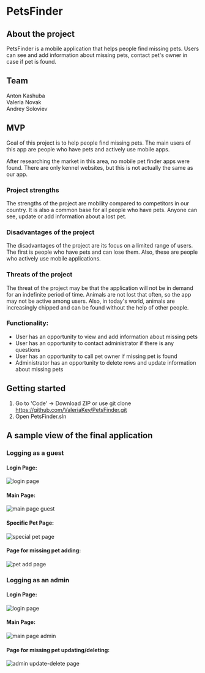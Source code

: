 # PetsFinder

## About the project
PetsFinder is a mobile application that helps people find missing pets. Users can see and add information about missing pets, contact pet's owner in case if pet is found.

## Team
Anton Kashuba <br>
Valeria Novak <br>
Andrey Soloviev 

## MVP
Goal of this project is to help people find missing pets. The main users of this app are people who have pets and actively use mobile apps.

After researching the market in this area, no mobile pet finder apps were found. There are only kennel websites, but this is not actually the same as our app.

### Project strengths
The strengths of the project are mobility compared to competitors in our country. It is also a common base for all people who have pets. Anyone can see, update or add information about a lost pet.

### Disadvantages of the project
The disadvantages of the project are its focus on a limited range of users. The first is people who have pets and can lose them. Also, these are people who actively use mobile applications.

### Threats of the project
The threat of the project may be that the application will not be in demand for an indefinite period of time. Animals are not lost that often, so the app may not be active among users. Also, in today&#39;s world, animals are increasingly chipped and can be found without the help of other people.

### Functionality:

- User has an opportunity to view and add information about missing pets
- User has an opportunity to contact administrator if there is any questions
- User has an opportunity to call pet owner if missing pet is found
- Administrator has an opportunity to delete rows and update information about missing pets

## Getting started
1. Go to 'Code' -> Download ZIP or use git clone https://github.com/ValeriaKey/PetsFinder.git
2. Open PetsFinder.sln

## A sample view of the final application

### Logging as a guest
#### Login Page:
![login page](https://user-images.githubusercontent.com/77538837/172023499-8c68649c-3059-43fb-94b6-375c33b85dad.png)
#### Main Page:
![main page guest](https://user-images.githubusercontent.com/77538837/172023509-2b86d995-3fee-4449-9da7-1d7b5e5edf14.png)
#### Specific Pet Page:
![special pet page](https://user-images.githubusercontent.com/77538837/172023511-487738bf-0333-4640-a820-b14406d76687.png)
#### Page for missing pet adding:
![pet add page](https://user-images.githubusercontent.com/77538837/172023515-e74a1fe8-d9cd-4b47-95a9-2431ccd28d6d.png)

### Logging as an admin
#### Login Page:
![login page](https://user-images.githubusercontent.com/77538837/172023499-8c68649c-3059-43fb-94b6-375c33b85dad.png)
#### Main Page:
![main page admin](https://user-images.githubusercontent.com/77538837/172023522-4e11f3bb-4fb6-43b7-b1fd-7bce0b4feb0c.png)
#### Page for missing pet updating/deleting:
![admin update-delete page](https://user-images.githubusercontent.com/77538837/172023524-ed0aae2b-db45-41b4-a0f5-7d1dfd64fed1.png)
